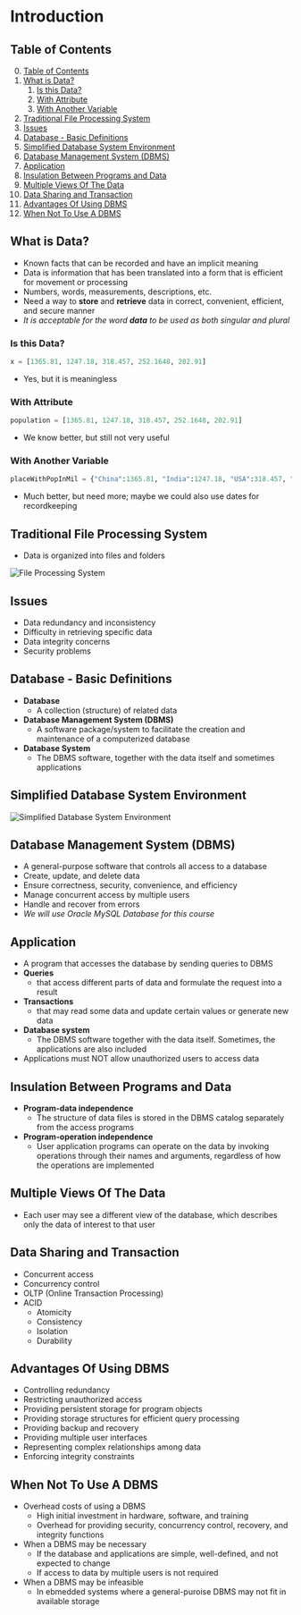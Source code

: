 # Introduction

## Table of Contents

0. [Table of Contents](#table-of-contents)
1. [What is Data?](#what-is-data)
    1. [Is this Data?](#is-this-data)
    2. [With Attribute](#with-attribute)
    3. [With Another Variable](#with-another-variable)
2. [Traditional File Processing System](#traditional-file-processing-system)
3. [Issues](#issues)
4. [Database - Basic Definitions](#database---basic-definitions)
5. [Simplified Database System Environment](#simplified-database-system-environment)
6. [Database Management System (DBMS)](#database-management-system-dbms)
7. [Application](#application)
8. [Insulation Between Programs and Data](#insulation-between-programs-and-data)
9. [Multiple Views Of The Data](#multiple-views-of-the-data)
10. [Data Sharing and Transaction](#data-sharing-and-transaction)
11. [Advantages Of Using DBMS](#advantages-of-using-dbms)
12. [When Not To Use A DBMS](#when-not-to-use-a-dbms)

## What is Data?

- Known facts that can be recorded and have an implicit meaning
- Data is information that has been translated into a form that is efficient for movement or processing
- Numbers, words, measurements, descriptions, etc.
- Need a way to **store** and **retrieve** data in correct, convenient, efficient, and secure manner
- *It is acceptable for the word **data** to be used as both singular and plural*

### Is this Data?

```python
x = [1365.81, 1247.18, 318.457, 252.1648, 202.91]
```
- Yes, but it is meaningless

### With Attribute

```python
population = [1365.81, 1247.18, 318.457, 252.1648, 202.91]
```
- We know better, but still not very useful

### With Another Variable

```python
placeWithPopInMil = {"China":1365.81, "India":1247.18, "USA":318.457, "Indonesia":252.1648, "Brazil":202.91}
```
- Much better, but need more; maybe we could also use dates for recordkeeping

## Traditional File Processing System

- Data is organized into files and folders

![File Processing System](https://docstore.mik.ua/orelly/unix/upt/figs/1018b.gif)

## Issues

- Data redundancy and inconsistency
- Difficulty in retrieving specific data 
- Data integrity concerns
- Security problems

## Database - Basic Definitions

- **Database**
    - A collection (structure) of related data 
- **Database Management System (DBMS)**
    - A software package/system to facilitate the creation and maintenance of a computerized database
- **Database System**
    - The DBMS software, together with the data itself and sometimes applications 

## Simplified Database System Environment

![Simplified Database System Environment](https://www.w3schools.in/wp-content/uploads/2016/08/Database-System-Environment.png?ezimgfmt=rs:396x357/rscb49/ngcb48/notWebP)

## Database Management System (DBMS)

- A general-purpose software that controls all access to a database 
- Create, update, and delete data 
- Ensure correctness, security, convenience, and efficiency
- Manage concurrent access by multiple users 
- Handle and recover from errors
- *We will use Oracle MySQL Database for this course*

## Application

- A program that accesses the database by sending queries to DBMS 
- **Queries**
    - that access different parts of data and formulate the request into a result 
- **Transactions**
    - that may read some data and update certain values or generate new data 
- **Database system**
    - The DBMS software together with the data itself. Sometimes, the applications are also included
- Applications must NOT allow unauthorized users to access data 

## Insulation Between Programs and Data

- **Program-data independence**
    - The structure of data files is stored in the DBMS catalog separately from the access programs 
- **Program-operation independence**
    - User application programs can operate on the data by invoking operations through their names and arguments, regardless of how the operations are implemented

## Multiple Views Of The Data

- Each user may see a different view of the database, which describes only the data of interest to that user 

## Data Sharing and Transaction

- Concurrent access 
- Concurrency control 
- OLTP (Online Transaction Processing)
- ACID
    - Atomicity
    - Consistency
    - Isolation
    - Durability

## Advantages Of Using DBMS

- Controlling redundancy 
- Restricting unauthorized access
- Providing persistent storage for program objects 
- Providing storage structures for efficient query processing 
- Providing backup and recovery 
- Providing multiple user interfaces 
- Representing complex relationships among data 
- Enforcing integrity constraints

## When Not To Use A DBMS

- Overhead costs of using a DBMS 
    - High initial investment in hardware, software, and training 
    - Overhead for providing security, concurrency control, recovery, and integrity functions 
- When a DBMS may be necessary
    - If the database and applications are simple, well-defined, and not expected to change 
    - If access to data by multiple users is not required
- When a DBMS may be infeasible
    - In ebmedded systems where a general-puroise DBMS may not fit in available storage 
